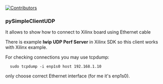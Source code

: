[![Contributors](https://img.shields.io/github/contributors/mperov/pySimpleClientUDP?label=Contributors)](https://github.com/mperov/pySimpleClientUDP/graphs/contributors)

### pySimpleClientUDP
It allows to show how to connect to Xilinx board using Ethernet cable

There is example **lwip UDP Perf Server** in Xilinx SDK so this client works with Xilinx example.

For checking connections you may use tcpdump:
```console
  sudo tcpdump -i enp1s0 host 192.168.1.10
```
only choose correct Ethernet interface (for me it's enp1s0).
